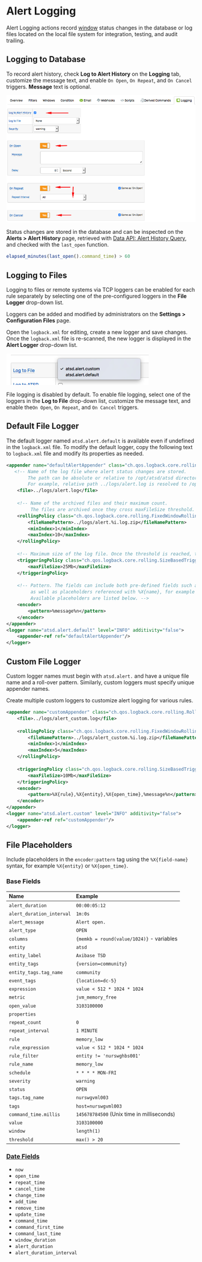 # Alert Logging

Alert Logging actions record [window](window.md) status changes in the database or log files located on the local file system for integration, testing, and audit trailing.

## Logging to Database

To record alert history, check **Log to Alert History** on the **Logging** tab, customize the message text, and enable `On Open`, `On Repeat`, and `On Cancel` triggers. **Message** text is optional.

![](./images/logging-triggers.png)

Status changes are stored in the database and can be inspected on the **Alerts > Alert History** page, retrieved with [Data API: Alert History Query](../api/data/alerts/history-query.md), and checked with the `last_open` function.

```javascript
elapsed_minutes(last_open().command_time) > 60
```

## Logging to Files

Logging to files or remote systems via TCP loggers can be enabled for each rule separately by selecting one of the pre-configured loggers in the **File Logger** drop-down list.

Loggers can be added and modified by administrators on the **Settings > Configuration Files** page.

Open the `logback.xml` for editing, create a new logger and save changes. Once the `logback.xml` file is re-scanned, the new logger is displayed in the **Alert Logger** drop-down list.

![](./images/logging-loggers.png)

File logging is disabled by default. To enable file logging, select one of the loggers in the **Log to File** drop-down list, customize the message text, and enable the`On Open`, `On Repeat`, and `On Cancel` triggers.

## Default File Logger

The default logger named `atsd.alert.default` is available even if undefined in the `logback.xml` file. To modify the default logger, copy the following text to `logback.xml` file and modify its properties as needed.

```xml
<appender name="defaultAlertAppender" class="ch.qos.logback.core.rolling.RollingFileAppender">
   <!-- Name of the log file where alert status changes are stored.
        The path can be absolute or relative to /opt/atsd/atsd directory.
        For example, relative path ../logs/alert.log is resolved to /opt/atsd/atsd/logs/alert.log.  -->
    <file>../logs/alert.log</file>

    <!-- Name of the archived files and their maximum count.
         The files are archived once they cross maxFileSize threshold. -->
    <rollingPolicy class="ch.qos.logback.core.rolling.FixedWindowRollingPolicy">
        <fileNamePattern>../logs/alert.%i.log.zip</fileNamePattern>
        <minIndex>1</minIndex>
        <maxIndex>10</maxIndex>
    </rollingPolicy>

    <!-- Maximum size of the log file. Once the threshold is reached, the files is compressed and rolled over. -->
    <triggeringPolicy class="ch.qos.logback.core.rolling.SizeBasedTriggeringPolicy">
        <maxFileSize>25Mb</maxFileSize>
    </triggeringPolicy>

    <!-- Pattern. The fields can include both pre-defined fields such as %date{ISO8601}, %level, %thread, %logger, %message%n
         as well as placeholders referenced with %X{name}, for example %X{entity} or %X{open_time}.
         Available placeholders are listed below. -->
    <encoder>
        <pattern>%message%n</pattern>
    </encoder>
</appender>
<logger name="atsd.alert.default" level="INFO" additivity="false">
    <appender-ref ref="defaultAlertAppender"/>
</logger>
```

## Custom File Logger

Custom logger names must begin with `atsd.alert.` and have a unique file name and a roll-over pattern. Similarly, custom loggers must specify unique appender names.

Create multiple custom loggers to customize alert logging for various rules.

```xml
<appender name="customAppender" class="ch.qos.logback.core.rolling.RollingFileAppender">
    <file>../logs/alert_custom.log</file>

    <rollingPolicy class="ch.qos.logback.core.rolling.FixedWindowRollingPolicy">
        <fileNamePattern>../logs/alert_custom.%i.log.zip</fileNamePattern>
        <minIndex>1</minIndex>
        <maxIndex>5</maxIndex>
    </rollingPolicy>

    <triggeringPolicy class="ch.qos.logback.core.rolling.SizeBasedTriggeringPolicy">
        <maxFileSize>10Mb</maxFileSize>
    </triggeringPolicy>
    <encoder>
        <pattern>%X{rule},%X{entity},%X{open_time},%message%n</pattern>
    </encoder>
</appender>
<logger name="atsd.alert.custom" level="INFO" additivity="false">
    <appender-ref ref="customAppender"/>
</logger>
```

## File Placeholders

Include placeholders in the `encoder:pattern` tag using the `%X{field-name}` syntax, for example `%X{entity}` or `%X{open_time}`.

### Base Fields

**Name**|**Example**
:---|:---
`alert_duration` | `00:00:05:12`
`alert_duration_interval` | `1m:0s`
`alert_message` | `Alert open.`
`alert_type` | `OPEN`
`columns` | `{memkb = round(value/1024)}` - variables
`entity` | `atsd`
`entity_label` | `Axibase TSD`
`entity_tags` | `{version=community}`
`entity_tags.tag_name` | `community`
`event_tags` | `{location=dc-5}`
`expression` | `value < 512 * 1024 * 1024`
`metric` | `jvm_memory_free`
`open_value` | `3103100000`
`properties` |
`repeat_count` | `0`
`repeat_interval` | `1 MINUTE`
`rule` | `memory_low`
`rule_expression` | `value < 512 * 1024 * 1024`
`rule_filter` | `entity != 'nurswghbs001'`
`rule_name` | `memory_low`
`schedule` | `* * * * MON-FRI`
`severity` | `warning`
`status` | `OPEN`
`tags.tag_name` | `nurswgvml003`
`tags` | `host=nurswgvml003`
`command_time.millis` | `145678784500` (Unix time in milliseconds)
`value` | `3103100000`
`window` | `length(1)`
`threshold` | `max() > 20`

### [Date Fields](./window-fields.md#date-fields)

* `now`
* `open_time`
* `repeat_time`
* `cancel_time`
* `change_time`
* `add_time`
* `remove_time`
* `update_time`
* `command_time`
* `command_first_time`
* `command_last_time`
* `window_duration`
* `alert_duration`
* `alert_duration_interval`
